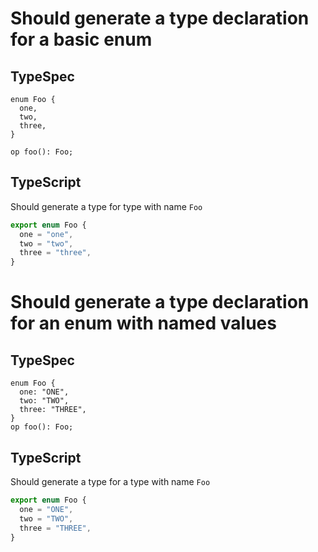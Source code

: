 # Should generate a type declaration for a basic enum

## TypeSpec

```tsp
enum Foo {
  one,
  two,
  three,
}

op foo(): Foo;
```

## TypeScript

Should generate a type for type with name `Foo`

```ts src/models/models.ts
export enum Foo {
  one = "one",
  two = "two",
  three = "three",
}
```

# Should generate a type declaration for an enum with named values

## TypeSpec

```tsp
enum Foo {
  one: "ONE",
  two: "TWO",
  three: "THREE",
}
op foo(): Foo;
```

## TypeScript

Should generate a type for a type with name `Foo`

```ts src/models/models.ts
export enum Foo {
  one = "ONE",
  two = "TWO",
  three = "THREE",
}
```
